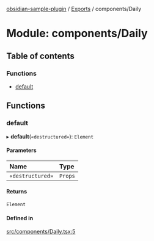 [obsidian-sample-plugin](../README.md) / [Exports](../modules.md) / components/Daily

# Module: components/Daily

## Table of contents

### Functions

- [default](components_Daily.md#default)

## Functions

### default

▸ **default**(`«destructured»`): `Element`

#### Parameters

| Name | Type |
| :------ | :------ |
| `«destructured»` | `Props` |

#### Returns

`Element`

#### Defined in

[src/components/Daily.tsx:5](https://github.com/dromse/personal-grind-manager/blob/93620cd/src/components/Daily.tsx#L5)

